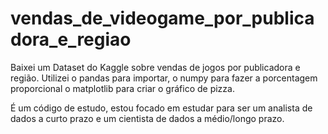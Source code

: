 # vendas_de_videogame_por_publicadora_e_regiao
Baixei um Dataset do Kaggle sobre vendas de jogos por publicadora e região. Utilizei o pandas para importar, o numpy para fazer a porcentagem proporcional 
o matplotlib para criar o gráfico de pizza.

É um código de estudo, estou focado em estudar para ser um analista de dados a curto prazo e um cientista de dados a médio/longo prazo.
